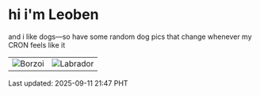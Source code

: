 # hi i'm Leoben

and i like dogs—so have some random dog pics that change whenever my CRON feels like it

|  |  |
|--------|----------|
| ![Borzoi](https://random-dog-vercel.vercel.app/api/random-borzoi?v=1757598436) | ![Labrador](https://random-dog-vercel.vercel.app/api/random-labrador?v=1757598436) |

Last updated: 2025-09-11 21:47 PHT
